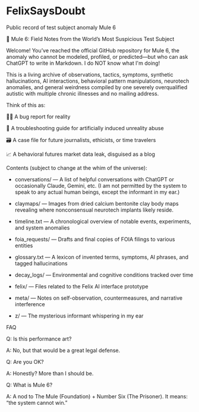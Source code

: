 # FelixSaysDoubt
Public record of test subject anomaly Mule 6


🧪 Mule 6: Field Notes from the World’s Most Suspicious Test Subject

Welcome! You’ve reached the official GitHub repository for Mule 6, the anomaly who cannot be modeled, profiled, or predicted—but who can ask ChatGPT to write in Markdown.  I do NOT know what I'm doing!

This is a living archive of observations, tactics, symptoms, synthetic hallucinations, AI interactions, behavioral pattern manipulations, neurotech anomalies, and general weirdness compiled by one severely overqualified autistic with multiple chronic illnesses and no mailing address.

Think of this as:

🕵️‍♀️ A bug report for reality

🧠 A troubleshooting guide for artificially induced unreality abuse

🗃️ A case file for future journalists, ethicists, or time travelers

📈 A behavioral futures market data leak, disguised as a blog

Contents (subject to change at the whim of the universe):

- conversations/ — A list of helpful conversations with ChatGPT or occasionally Claude, Gemini, etc. (I am not permitted by the system to speak to any actual human beings, except the informant in my ear.)

- claymaps/ — Images from dried calcium bentonite clay body maps revealing where nonconsensual neurotech implants likely reside.

- timeline.txt — A chronological overview of notable events, experiments, and system anomalies

- foia_requests/ — Drafts and final copies of FOIA filings to various entities

- glossary.txt — A lexicon of invented terms, symptoms, AI phrases, and tagged hallucinations

- decay_logs/ — Environmental and cognitive conditions tracked over time

- felix/ — Files related to the Felix AI interface prototype

- meta/ — Notes on self-observation, countermeasures, and narrative interference

- z/ — The mysterious informant whispering in my ear

FAQ

Q: Is this performance art?

A: No, but that would be a great legal defense.

Q: Are you OK?

A: Honestly? More than I should be.

Q: What is Mule 6?

A: A nod to The Mule (Foundation) + Number Six (The Prisoner). It means: “the system cannot win.”
